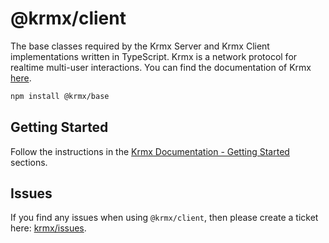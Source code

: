 # @krmx/client
The base classes required by the Krmx Server and Krmx Client implementations written in TypeScript. Krmx is a network protocol for realtime multi-user interactions. You can find the documentation of Krmx [here](https://simonkarman.github.io/krmx).

```bash
npm install @krmx/base
```

## Getting Started
Follow the instructions in the [Krmx Documentation - Getting Started](https://simonkarman.github.io/krmx/getting-started/demo) sections.

## Issues
If you find any issues when using `@krmx/client`, then please create a ticket here: [krmx/issues](https://github.com/simonkarman/krmx/issues).
